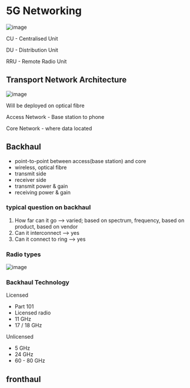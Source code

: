 # 5G Networking

![image](https://user-images.githubusercontent.com/83261924/216136478-cbbcf720-254f-4613-b0b1-06e90ecf4af4.png)

CU - Centralised Unit

DU - Distribution Unit

RRU - Remote Radio Unit

## Transport Network Architecture
![image](https://user-images.githubusercontent.com/83261924/216136794-df37da5a-196d-45fa-92c7-bc4e7af48c35.png)

Will be deployed on optical fibre

Access Network - Base station to phone 

Core Network - where data located

## Backhaul 
* point-to-point between access(base station) and core
* wireless, optical fibre
* transmit side
* receiver side
* transmit power & gain
* receiving power & gain

### typical question on backhaul
1) How far can it go --> varied; based on spectrum, frequency, based on product, based on  vendor
2) Can it interconnect --> yes
3) Can it connect to ring --> yes

### Radio types
![image](https://user-images.githubusercontent.com/83261924/216139549-170b2ab7-fb18-45e5-8a13-325bf11c9aee.png)

### Backhaul Technology
Licensed
* Part 101
* Licensed radio
* 11 GHz
* 17 / 18 GHz

Unlicensed
* 5 GHz
* 24 GHz
* 60 - 80 GHz



## fronthaul

